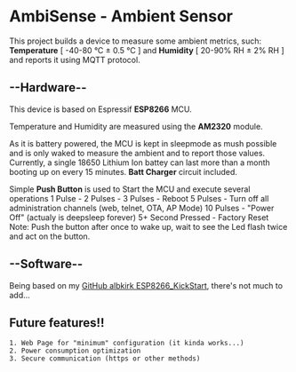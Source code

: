 # **AmbiSense**  -  Ambient Sensor

This project builds a device to measure some ambient metrics, such: **Temperature** [ -40-80 °C ± 0.5 °C ] and **Humidity** [ 20-90% RH ± 2% RH ] and reports it using MQTT protocol.

##
## --Hardware--
This device is based on Espressif **ESP8266** MCU.

Temperature and Humidity are measured using the **AM2320** module.


As it is battery powered, the MCU is kept in sleepmode as mush possible and is only waked to measure the ambient and to report those values. Currently, a single 18650 Lithium Ion battey can last more than a month booting up on every 15 minutes. **Batt Charger** circuit included.

Simple **Push Button** is used to Start the MCU and execute several operations
1 Pulse   - <none>
2 Pulses  - <none>
3 Pulses  - Reboot
5 Pulses  - Turn off all administration channels (web, telnet, OTA, AP Mode)
10 Pulses - "Power Off" (actualy is deepsleep forever)
5+ Second Pressed - Factory Reset
Note: Push the button after once to wake up, wait to see the Led flash twice and act on the button.



##
## --Software--
Being based on my [GitHub albkirk ESP8266_KickStart](https://github.com/albkirk/ESP8266_KickStart), there's not much to add...


## Future features!!
	1. Web Page for "minimum" configuration (it kinda works...)
	2. Power consumption optimization
	3. Secure communication (https or other methods)
   
